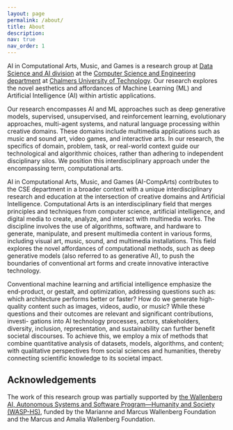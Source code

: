 ```yaml
---
layout: page
permalink: /about/
title: About
description: 
nav: true
nav_order: 1
---
```


AI in Computational Arts, Music, and Games is a research group at [Data Science and AI division](https://www.chalmers.se/en/departments/cse/our-research/data-science-and-ai/) at the [Computer Science and Engineering department](https://www.chalmers.se/en/departments/cse/) at [Chalmers University of Technology](https://www.chalmers.se). Our research explores the novel aesthetics and affordances of Machine Learning (ML) and Artificial Intelligence (AI) within artistic applications.

Our research encompasses AI and ML approaches such as deep generative models, supervised,
unsupervised, and reinforcement learning, evolutionary approaches, multi-agent systems, and
natural language processing within creative domains. These domains include multimedia applications such as music and sound art, video games, and interactive arts. In our research, the specifics of domain, problem, task, or real-world context guide our technological and algorithmic choices, rather than adhering to independent disciplinary silos. We position this interdisciplinary approach under the encompassing term, computational arts.

AI in Computational Arts, Music, and Games (AI-CompArts) contributes to the CSE department in a broader context with a unique interdisciplinary research and education at the intersection of creative domains and Artificial Intelligence. Computational Arts is an interdisciplinary field that merges principles and techniques from computer science, artificial intelligence, and digital media to create, analyze, and interact with multimedia works. The discipline involves the use of algorithms, software, and hardware to generate, manipulate, and present multimedia content in various forms, including visual art, music, sound, and multimedia installations. This field explores the novel affordances of computational methods, such as deep generative models (also referred to as generative AI), to push the boundaries of conventional art forms and create innovative interactive technology.

Conventional machine learning and artificial intelligence emphasize the end-product, or
gestalt, and optimization, addressing questions such as: which architecture performs better
or faster? How do we generate high-quality content such as images, videos, audio, or music?
While these questions and their outcomes are relevant and significant contributions, investi-
gations into AI technology processes, actors, stakeholders, diversity, inclusion, representation,
and sustainability can further benefit societal discourses. To achieve this, we employ a mix
of methods that combine quantitative analysis of datasets, models, algorithms, and content;
with qualitative perspectives from social sciences and humanities, thereby connecting scientific
knowledge to its societal impact.

## Acknowledgements

The work of this research group was partially supported by [the Wallenberg AI, Autonomous Systems and Software Program—Humanity and Society (WASP-HS)](https://www.wasp-hs.org), funded by the Marianne and Marcus Wallenberg Foundation and the Marcus and Amalia Wallenberg Foundation.